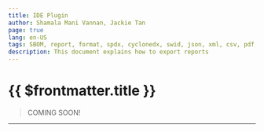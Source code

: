 ```yaml
---
title: IDE Plugin
author: Shamala Mani Vannan, Jackie Tan
page: true
lang: en-US
tags: SBOM, report, format, spdx, cyclonedx, swid, json, xml, csv, pdf, docx
description: This document explains how to export reports
---
```


<script setup>
import { companyConfig } from '../../../config/companyConfig.js'
</script>

<ClientOnly>

# {{ $frontmatter.title }}

> COMING SOON!

<hr class="thick" />

</ClientOnly>
